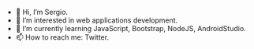 - 👋 Hi, I’m Sergio.
- 👀 I’m interested in web applications development.
- 🌱 I’m currently learning JavaScript, Bootstrap, NodeJS, AndroidStudio.
- 📫 How to reach me: Twitter.
